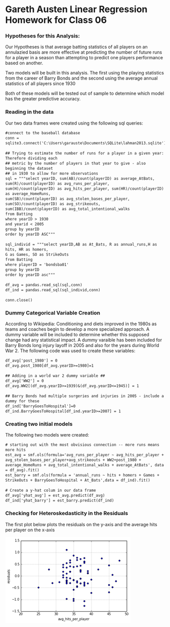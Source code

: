# Gareth Austen Linear Regression Homework for Class 06

### Hypotheses for this Analysis: 
Our Hypotheses is that average batting statistics of all players on an annulazied basis are more effective at predicting 
the number of future runs for a player in a season than attempting to predict one players performance based on another.

Two models will be built in this analysis. The first using the playing statistics from the career of Barry Bonds and the
second using the average annual statistics of all players since 1930

Both of these models will be tested out of sample to determine which model has the greater predictive accuracy.

### Reading in the data

Our two data frames were created using the following sql queries:

```
#connect to the baseball database
conn = sqlite3.connect('C:\Users\garauste\Documents\SQLite\lahman2013.sqlite')

## Trying to estimate the number of runs for a player in a given year: Therefore dividing each 
## metric by the number of players in that year to give - also beginning the dataset 
## in 1930 to allow for more observations 
sql = """select yearID, sum(AB)/count(playerID) as average_AtBats, sum(R)/count(playerID) as avg_runs_per_player, 
sum(H)/count(playerID) as avg_hits_per_player, sum(HR)/count(playerID) as average_HomeRuns, 
sum(SB)/count(playerID) as avg_stolen_bases_per_player, sum(SO)/count(playerID) as avg_strikeouts, 
sum(IBB)/count(playerID) as avg_total_intentional_walks
from Batting 
where yearID > 1930
and yearid < 2005
group by yearID
order by yearID ASC"""

sql_individ = """select yearID,AB as At_Bats, R as annual_runs,H as hits, HR as homers,  
G as Games, SO as StrikeOuts
from Batting 
where playerID = 'bondsba01'
group by yearID
order by yearID asc"""

df_avg = pandas.read_sql(sql,conn)
df_ind = pandas.read_sql(sql_individ,conn)

conn.close()
```

### Dummy Categorical Variable Creation
According to Wikipedia: Conditioning and diets improved in the 1980s as teams and coaches begin to 
develop a more specialized approach. A dummy variable will be included to determine whether this 
supposed change had any statistical impact. A dummy varaible has been included for Barry Bonds long 
injury layoff in 2005 and also for the years during World War 2. The following code was used to create
these variables: 

```
df_avg['post_1980'] = 0
df_avg.post_1980[df_avg.yearID>=1980]=1

## Adding in a world war 2 dummy variable ##
df_avg['WW2'] = 0
df_avg.WW2[(df_avg.yearID>=1939)&(df_avg.yearID<=1945)] = 1

## Barry Bonds had multiple surgeries and injuries in 2005 - include a dummy for these
df_ind['BarryGoesToHospital']=0
df_ind.BarryGoesToHospital[df_ind.yearID>=2007] = 1
```

### Creating two initial models
The following two models were created:

```
# starting out with the most obvisious connection -- more runs means more hits 
est_avg = smf.ols(formula='avg_runs_per_player ~ avg_hits_per_player + avg_stolen_bases_per_player+avg_strikeouts + WW2+post_1980 + average_HomeRuns + avg_total_intentional_walks + average_AtBats', data = df_avg).fit()
est_barry = smf.ols(formula = 'annual_runs ~ hits + homers + Games + StrikeOuts + BarryGoesToHospital + At_Bats',data = df_ind).fit()

# Create a y-hat colum in our data frame
df_avg['yhat_avg'] = est_avg.predict(df_avg)
df_ind['yhat_barry'] = est_barry.predict(df_ind)
```

### Checking for Heteroskedasticity in the Residuals

The first plot below plots the residuals on the y-axis and the average hits per player on the x-axis

![Avg_Model_hitsvsresiduals](https://github.com/GarAust89/DAT5_BOS_students/blob/master/GarAust89/Class_06%20HW/Avg_Model_hitsvsresiduals.png)
